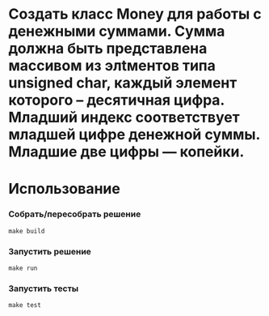 # Создать класс Money для работы с денежными суммами. Сумма должна быть представлена массивом из элtментов типа unsigned char, каждый элемент которого – десятичная цифра. Младший индекс соответствует младшей цифре денежной суммы. Младшие две цифры — копейки.


# Использование

### Собрать/пересобрать решение

```
make build
```

### Запустить решение

```
make run
```

### Запустить тесты

```
make test
```

